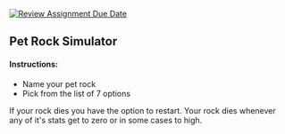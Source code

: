 [![Review Assignment Due Date](https://classroom.github.com/assets/deadline-readme-button-22041afd0340ce965d47ae6ef1cefeee28c7c493a6346c4f15d667ab976d596c.svg)](https://classroom.github.com/a/EKU0JGMm)

## Pet Rock Simulator

#### Instructions:
* Name your pet rock
* Pick from the list of 7 options

If your rock dies you have the option to restart. Your rock dies whenever any of it's stats get to zero or in some cases to high.
